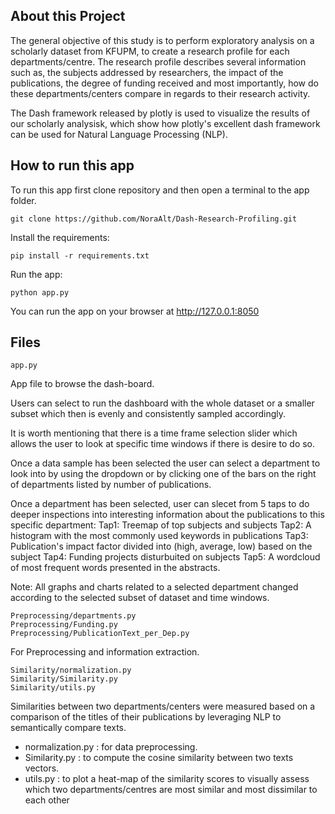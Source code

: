 

## About this Project
The general objective of this study is to perform exploratory analysis on a scholarly dataset from KFUPM, to create a research profile for each departments/centre. The research profile describes several information such as, the  subjects addressed by researchers, the impact of the publications, the degree of funding received and most importantly, how do these departments/centers compare in regards to their research activity.

The Dash framework released by plotly is used to visualize the results of our scholarly analysisk, which show how plotly's excellent dash framework can be used for Natural Language Processing (NLP).

## How to run this app

To run this app first clone repository and then open a terminal to the app folder.

```
git clone https://github.com/NoraAlt/Dash-Research-Profiling.git

```

Install the requirements:

```
pip install -r requirements.txt
```
Run the app:

```
python app.py
```
You can run the app on your browser at http://127.0.0.1:8050

## Files
```
app.py
```
App file to browse the dash-board.

Users can select to run the dashboard with the whole dataset or a smaller
subset which then is evenly and consistently sampled accordingly.

It is worth mentioning that there is a time frame selection slider which
allows the user to look at specific time windows if there is desire to do so.

Once a data sample has been selected the user can select a department to look into
by using the dropdown or by clicking one of the bars on the right of departments
listed by number of publications.

Once a department has been selected, user can slecet from 5 taps to do deeper
inspections into interesting information about the publications to this specific
department:
    Tap1: Treemap of top subjects and subjects
    Tap2: A histogram with the most commonly used keywords in publications
    Tap3: Publication's impact factor divided into (high, average, low) based on the subject
    Tap4: Funding projects disturbuited on subjects
    Tap5: A wordcloud of most frequent words presented in the abstracts.

Note: All graphs and charts related to a selected department changed according to the selected subset of dataset and time windows.

```
Preprocessing/departments.py
Preprocessing/Funding.py
Preprocessing/PublicationText_per_Dep.py
```
For Preprocessing and information extraction.

```
Similarity/normalization.py
Similarity/Similarity.py
Similarity/utils.py
```
Similarities between two departments/centers were measured based on a comparison of the titles of their publications by leveraging NLP to semantically compare texts.
- normalization.py : for data preprocessing.
- Similarity.py : to compute the cosine similarity between two texts vectors.
- utils.py : to plot a heat-map of the similarity scores to visually assess which two departments/centres are most similar and most dissimilar to each other
